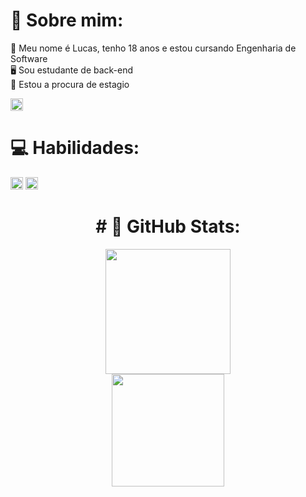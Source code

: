 <p align="center">
  
# 🌟 Sobre mim:</h1>

🦊 Meu nome é Lucas, tenho 18 anos e estou cursando Engenharia de Software <br>
🖥️ Sou estudante de back-end‎‎<br>
🎯 Estou a procura de estagio‎‎<br>

<img height=20px src="https://img.shields.io/badge/LinkedIn-%230077B5.svg?style=flat-square&logo=linkedin&logoColor=white)](https://www.linkedin.com/in/lucasrengel/" >

# 💻 Habilidades:</h1>

  <img height=20px src="https://img.shields.io/badge/java-%23ED8B00.svg?style=flat-square&logo=java&logoColor=white" > <img height=20px src="https://img.shields.io/badge/c++-%2300599C.svg?style=flat-square&logo=c%2B%2B&logoColor=white">

  
  <h1 align="center"># 🐙 GitHub Stats:</h1>
  <p align="center">
    <img height=200px src="https://github-readme-streak-stats.herokuapp.com/?user=lucasrengel&theme=dark&hide_border=false"><br>
    <img height=180px src="https://github-readme-stats.vercel.app/api/top-langs/?username=lucasrengel&theme=dark&hide_border=false&include_all_commits=true&count_private=false&layout=compact">
</p>

